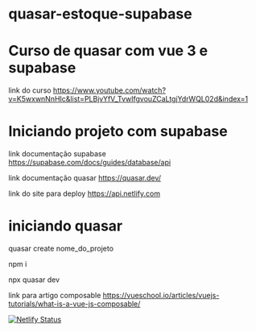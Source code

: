 # quasar-estoque-supabase

# Curso de quasar com vue 3 e supabase

link do curso https://www.youtube.com/watch?v=K5wxwnNnHIc&list=PLBjvYfV_TvwIfgvouZCaLtgjYdrWQL02d&index=1

# Iniciando projeto com supabase

link documentação supabase https://supabase.com/docs/guides/database/api

link documentação quasar https://quasar.dev/

link do site para deploy https://api.netlify.com

# iniciando quasar

quasar create nome_do_projeto

npm i

npx quasar dev

link para artigo composable https://vueschool.io/articles/vuejs-tutorials/what-is-a-vue-js-composable/

[![Netlify Status](https://api.netlify.com/api/v1/badges/2009b3af-928a-4773-b01b-147f5b46ff6f/deploy-status)](https://app.netlify.com/sites/quasar-supabase-2023/deploys)


